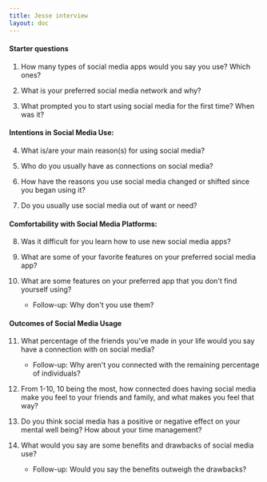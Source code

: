 ```yaml
---
title: Jesse interview
layout: doc
---
```


#### Starter questions
1. How many types of social media apps would you say you use? Which ones?

2. What is your preferred social media network and why?

3. What prompted you to start using social media for the first time? When was it?

#### Intentions in Social Media Use:
4. What is/are your main reason(s) for using social media?

5. Who do you usually have as connections on social media?

6. How have the reasons you use social media changed or shifted since you began using it?

7. Do you usually use social media out of want or need? 

#### Comfortability with Social Media Platforms:
8. Was it difficult for you learn how to use new social media apps?

9. What are some of your favorite features on your preferred social media app?

10. What are some features on your preferred app that you don't find yourself using? 
    - Follow-up: Why don't you use them?

#### Outcomes of Social Media Usage 
11. What percentage of the friends you've made in your life would you say have a connection with on social media? 
    - Follow-up: Why aren't you connected with the remaining percentage of individuals?

12. From 1-10, 10 being the most, how connected does having social media make you feel to your friends and family, and what makes you feel that way?

13. Do you think social media has a positive or negative effect on your mental well being? How about your time management?

14. What would you say are some benefits and drawbacks of social media use?
    - Follow-up: Would you say the benefits outweigh the drawbacks?